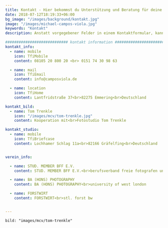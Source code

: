 ```yaml
---
title: Kontakt - Hier bekommst du Unterstützung und Beratung für deine Projekte und Veranstaltungen
date: 2018-07-12T18:19:33+06:00
bg_image: "/images/background/kontakt.jpg"
image: "/images/michael-campos-viola.jpg"
keywords: "Kontakt"
description: Anstatt vorgegebener Felder in einem Kontaktformular, kannst du mir gerne eine persönliche E-Mail mit Informationen zu deiner Hochzeit oder deinem neuen Projekt schreiben. Ich freue mich auf deine Nachricht!

############################ kontakt information ############################
kontakt_info:
  - name: mobile
    icon: TfiMobile
    content: 08105 20 800 20 <br> 0151 74 30 98 63

  - name: mail
    icon: TfiEmail
    content: info@camposviola.de

  - name: location
    icon: TfiHome
    content: Lantfridstraße 37<br>82275 Emmering<br>Deutschland

kontakt_bild:
  - name: Tom Trenkle
    icon: "/images/mcv/tom-trenkle.jpg"
    content: Kooperation mit<br>Fotostudio Tom Trenkle

kontakt_studio:
  - name: mobile
    icon: TfiBriefcase
    content: Lochhamer Schlag 11a<br>82166 Gräfelfing<br>Deutschland


verein_info:

  - name: STUD. MEMBER BFF E.V.
    content: STUD. MEMBER BFF E.V.<br>berufsverband freie fotografen und filmgestalter e.v.

  - name: BA (HONS) PHOTOGRAPHY
    content: BA (HONS) PHOTOGRAPHY<br>university of west london

  - name: FORSTWIRT
    content: FORSTWIRT<br>stl. forst bw


---
```


    bild: "images/mcv/tom-trenkle"